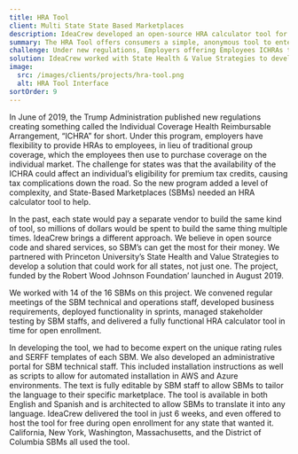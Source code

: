 ```yaml
---
title: HRA Tool
client: Multi State State Based Marketplaces
description: IdeaCrew developed an open-source HRA calculator tool for State-Based Marketplaces in 2019, creating a shared solution for 14 states that addressed new ICHRA regulations and was delivered in just 6 weeks before open enrollment.
summary: The HRA Tool offers consumers a simple, anonymous tool to enter info about eligible employee and HRA terms
challenge: Under new regulations, Employers offering Employees ICHRAs to purchase individual health insurance could cause tax complications.
solution: IdeaCrew worked with State Health & Value Strategies to develop an HRA calculator tool as a shared service for State-based Marketplaces to provide consumers consistent guidance
image:
  src: /images/clients/projects/hra-tool.png
  alt: HRA Tool Interface
sortOrder: 9
---
```


In June of 2019, the Trump Administration published new regulations creating something called the Individual Coverage Health Reimbursable Arrangement, “ICHRA” for short. Under this program, employers have flexibility to provide HRAs to employees, in lieu of traditional group coverage, which the employees then use to purchase coverage on the individual market. The challenge for states was that the availability of the ICHRA could affect an individual’s eligibility for premium tax credits, causing tax complications down the road. So the new program added a level of complexity, and State-Based Marketplaces (SBMs) needed an HRA calculator tool to help.

In the past, each state would pay a separate vendor to build the same kind of tool, so millions of dollars would be spent to build the same thing multiple times. IdeaCrew brings a different approach. We believe in open source code and shared services, so SBM’s can get the most for their money. We partnered with Princeton University’s State Health and Value Strategies to develop a solution that could work for all states, not just one. The project, funded by the Robert Wood Johnson Foundation’ launched in August 2019.

We worked with 14 of the 16 SBMs on this project. We convened regular meetings of the SBM technical and operations staff, developed business requirements, deployed functionality in sprints, managed stakeholder testing by SBM staffs, and delivered a fully functional HRA calculator tool in time for open enrollment.

In developing the tool, we had to become expert on the unique rating rules and SERFF templates of each SBM. We also developed an administrative portal for SBM technical staff. This included installation instructions as well as scripts to allow for automated installation in AWS and Azure environments. The text is fully editable by SBM staff to allow SBMs to tailor the language to their specific marketplace. The tool is available in both English and Spanish and is architected to allow SBMs to translate it into any language. IdeaCrew delivered the tool in just 6 weeks, and even offered to host the tool for free during open enrollment for any state that wanted it. California, New York, Washington, Massachusetts, and the District of Columbia SBMs all used the tool.
